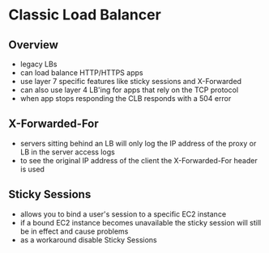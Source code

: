 # Classic Load Balancer

## Overview

- legacy LBs
- can load balance HTTP/HTTPS apps 
- use layer 7 specific features like sticky sessions and X-Forwarded
- can also use layer 4 LB'ing for apps that rely on the TCP protocol
- when app stops responding the CLB responds with a 504 error

## X-Forwarded-For

- servers sitting behind an LB will only log the IP address of the proxy or LB in the server access logs
- to see the original IP address of the client the X-Forwarded-For header is used

## Sticky Sessions

- allows you to bind a user's session to a specific EC2 instance
- if a bound EC2 instance becomes unavailable the sticky session will still be in effect and cause problems
- as a workaround disable Sticky Sessions